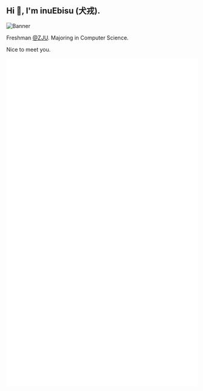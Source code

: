 ## Hi 👋, I'm inuEbisu (犬戎).

![Banner](/banner_noise.avif)

Freshman [@ZJU](https://www.zju.edu.cn/english/). Majoring in Computer Science.

Nice to meet you.

![Metrics](/github-metrics.svg)
